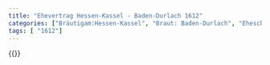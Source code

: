 ```yaml
---
title: "Ehevertrag Hessen-Kassel - Baden-Durlach 1612"
categories: ["Bräutigam:Hessen-Kassel", "Braut: Baden-Durlach", "Eheschließung vollzogen?:Ja", "verschiedenkonfessionelle Ehe?:Ja", "Dynastie Bräutigam:Hessen (Kassel)", "Akteur Bräutigam:Hessen (Kassel)", "Akteur Braut:Baden", "Textbezug?:nein", "Ständisch?:nein", "Ratifikation?:nein", "Sonstiges?:nein", "Bräutigam:Hessen-Kassel", "Braut: Baden-Durlach"]
tags: [ "1612"]
---
```

<!--more-->
{{<v126>}}